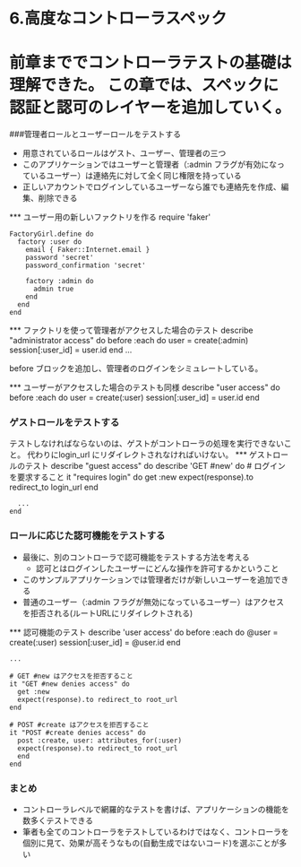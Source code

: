 6.高度なコントローラスペック
=========================================
前章まででコントローラテストの基礎は理解できた。
この章では、スペックに認証と認可のレイヤーを追加していく。
========================================

###管理者ロールとユーザーロールをテストする
* 用意されているロールはゲスト、ユーザー、管理者の三つ
* このアプリケーションではユーザーと管理者（:admin フラグが有効になっているユーザー）は連絡先に対して全く同じ権限を持っている
* 正しいアカウントでログインしているユーザーなら誰でも連絡先を作成、編集、削除できる

*** ユーザー用の新しいファクトリを作る
    require 'faker'

    FactoryGirl.define do
      factory :user do
        email { Faker::Internet.email }
        password 'secret'
        password_confirmation 'secret'

        factory :admin do
          admin true
        end
      end
    end

*** ファクトリを使って管理者がアクセスした場合のテスト
    describe "administrator access" do
      before :each do
        user = create(:admin)
        session[:user_id] = user.id
      end
    ...

before ブロックを追加し、管理者のログインをシミュレートしている。

*** ユーザーがアクセスした場合のテストも同様
    describe "user access" do
      before :each do
      user = create(:user)
      session[:user_id] = user.id
    end

### ゲストロールをテストする
テストしなければならないのは、ゲストがコントローラの処理を実行できないこと。
代わりにlogin_url にリダイレクトされなければいけない。
*** ゲストロールのテスト
    describe "guest access" do
      describe 'GET #new' do
        # ログインを要求すること
        it "requires login" do
        get :new
        expect(response).to redirect_to login_url
      end

      ...
    end


### ロールに応じた認可機能をテストする
* 最後に、別のコントローラで認可機能をテストする方法を考える
  * 認可とはログインしたユーザーにどんな操作を許可するかということ
* このサンプルアプリケーションでは管理者だけが新しいユーザーを追加できる
* 普通のユーザー（:admin フラグが無効になっているユーザー）はアクセスを拒否される(ルートURLにリダイレクトされる)

*** 認可機能のテスト
    describe 'user access' do
      before :each do
        @user = create(:user)
        session[:user_id] = @user.id
      end

    ...

    # GET #new はアクセスを拒否すること
    it "GET #new denies access" do
      get :new
      expect(response).to redirect_to root_url
    end

    # POST #create はアクセスを拒否すること
    it "POST #create denies access" do
      post :create, user: attributes_for(:user)
      expect(response).to redirect_to root_url
      end
    end

### まとめ
* コントローラレベルで網羅的なテストを書けば、アプリケーションの機能を数多くテストできる
* 筆者も全てのコントローラをテストしているわけではなく、コントローラを個別に見て、効果が高そうなもの(自動生成ではないコード)を選ぶことが多い
